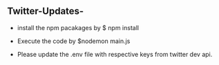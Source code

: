 ## Twitter-Updates-

* install the npm pacakages by $ npm install 

* Execute the code by $nodemon main.js

* Please update the .env file with respective keys from twitter dev api.